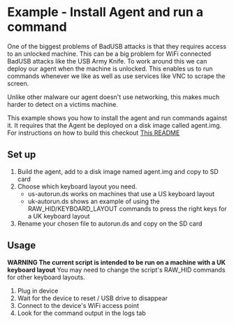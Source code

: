 # Example - Install Agent and run a command

One of the biggest problems of BadUSB attacks is that they requires access to an unlocked machine. This can be a big problem for WiFi connected BadUSB attacks like the USB Army Knife. To work around this we can deploy our agent when the machine is unlocked. This enables us to run commands whenever we like as well as use services like VNC to scrape the screen.

Unlike other malware our agent doesn't use networking, this makes much harder to detect on a victims machine.

This example shows you how to install the agent and run commands against it. It requires that the Agent be deployed on a disk image called agent.img. For instructions on how to build this checkout [This README](../../tools/)

## Set up
1. Build the agent, add to a disk image named agent.img and copy to SD card
1. Choose which keyboard layout you need.
   * us-autorun.ds works on machines that use a US keyboard layout
   * uk-autorun.ds shows an example of using the RAW_HID/KEYBOARD_LAYOUT commands to press the right keys for a UK keyboard layout 
1. Rename your chosen file to autorun.ds and copy on the SD card

## Usage

**WARNING The current script is intended to be run on a machine with a UK keyboard layout** You may need to change the script's RAW_HID commands for other keyboard layouts.

1. Plug in device
2. Wait for the device to reset / USB drive to disappear
3. Connect to the device's WiFi access point
4. Look for the command output in the logs tab